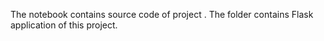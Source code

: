 The notebook contains source code of project .
The folder contains Flask application of this project.
